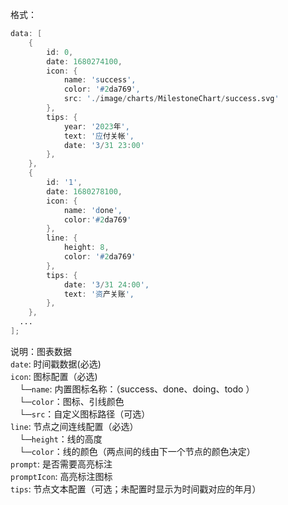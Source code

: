 格式：

```d
data: [
    {
        id: 0,
        date: 1680274100,
        icon: {
            name: 'success',
            color: '#2da769',
            src: './image/charts/MilestoneChart/success.svg'
        },
        tips: {
            year: '2023年',
            text: '应付关帐',
            date: '3/31 23:00'
        },
    },
    {
        id: '1',
        date: 1680278100,
        icon: {
            name: 'done',
            color:'#2da769'
        },
        line: {
            height: 8,
            color: '#2da769'
        },
        tips: {
            date: '3/31 24:00',
            text: '资产关账',
        },
    },
  ...
];
```

说明：图表数据  
    `date`: 时间戳数据(必选)    
    `icon`: 图标配置（必选)    
    &ensp;&ensp;└─`name`: 内置图标名称：（success、done、doing、todo ）   
    &ensp;&ensp;└─`color`：图标、引线颜色   
    &ensp;&ensp;└─`src`：自定义图标路径（可选）  
    `line`: 节点之间连线配置（必选）   
    &ensp;&ensp;└─`height`：线的高度   
    &ensp;&ensp;└─`color`：线的颜色（两点间的线由下一个节点的颜色决定）    
    `prompt`: 是否需要高亮标注   
    `promptIcon`: 高亮标注图标    
    `tips`: 节点文本配置（可选；未配置时显示为时间戳对应的年月）
